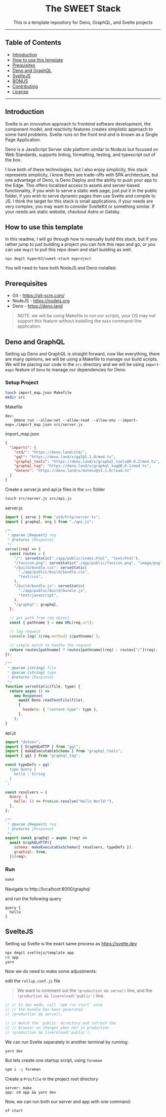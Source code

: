 <h1 align="center">The SWEET Stack</h1>
<p align="center">This is a template repository for Deno, GraphQL, and Svelte projects</p>

---

## Table of Contents

- [Introduction](#introduction)
- [How to use this template](#how-to-use-this-template)
- [Prequisites](#prerequisites)
- [Deno and GraphQL](#deno-and-graphql)
- [SvelteJS](#sveltejs)
- [BONUS](#bonus)
- [Contributing](#contributing)
- [License](#license)

---

## Introduction

Svelte is an innovative approach to frontend software development, the component
model, and reactivity features creates simplistic approach to some hard
problems. Svelte runs on the front end and is known as a Single Page
Application.

Deno is a JavaScript Server side platform similar to NodeJs but focused on Web
Standards, supports linting, formatting, testing, and typescript out of the box.

I love both of these technologies, but I also enjoy simplicity, this stack
represents simplicity, I know there are trade-offs with SPA architecture, but
one advantage of Deno, is Deno Deploy and the ability to push your app to the
Edge. This offers localized access to assets and server-based functionality, if
you wish to serve a static web page, just put it in the public folder, if you
wish to serve dynamic pages then use Svelte and compile to JS. I think the
target for this stack is small applications, if your needs are very complex, you
may want to consider SvelteKit or something similar. If your needs are static
website, checkout Astro or Gatsby.

## How to use this template

In this readme, I will go through how to manually build this stack, but if you
rather jump to just building a project you can fork this repo and go, or you can
use `degit` to pull this repo down and start building as well.

```
npx degit hyper63/sweet-stack myproject
```

You will need to have both NodeJS and Deno installed.

## Prerequisites

- Git - https://git-scm.com/
- NodeJS - https://nodejs.org
- Deno - https://deno.land

> NOTE: we will be using Makefile to run our scripts, your OS may not support
> this feature without installing the `make` command-line application.

## Deno and GraphQL

Setting up Deno and GraphQL is straight forward, now like everything, there are
many opinions, we will be using a Makefile to manage our build scripts. We will
be placing our code in the `src` directory and we will be using `import-maps`
feature of `Deno` to manage our dependencies for Deno.

### Setup Project

```sh
touch import_map.json Makefile
mkdir src
```

Makefile

```
dev:
	@deno run --allow-net --allow-read --allow-env --import-map=./import_map.json src/server.js
```

import_map.json

```json
{
  "imports": {
    "std/": "https://deno.land/std/",
    "gql": "https://deno.land/x/gql@1.1.0/mod.ts",
    "graphql_tools": "https://deno.land/x/graphql_tools@0.0.2/mod.ts",
    "graphql_tag": "https://deno.land/x/graphql_tag@0.0.1/mod.ts",
    "dotenv": "https://deno.land/x/dotenv@v3.1.0/load.ts"
  }
}
```

Create a server.js and api.js files in the `src` folder

```sh
touch src/server.js src/api.js
```

server.js

```js
import { serve } from "std/http/server.ts";
import { graphql, org } from "./api.js";

/**
 * @param {Request} reg
 * @returns {Response}
 */
serve((req) => {
  const routes = {
    "/": serveStatic("./app/public/index.html", "text/html"),
    "/favicon.png": serveStatic("./app/public/favicon.png", "image/png"),
    "/build/bundle.css": serveStatic(
      "./app/public/build/bundle.css",
      "text/css",
    ),
    "/build/bundle.js": serveStatic(
      "./app/public/build/bundle.js",
      "text/javascript",
    ),
    "/graphql": graphql,
  };

  // get path from req object
  const { pathname } = new URL(req.url);

  // log request
  console.log(`${req.method} ${pathname}`);

  // simple match to handle the request
  return routes[pathname] ? routes[pathname](req) : routes["/"](req);
});

/**
 * @param {string} file
 * @param {string} type
 * @returns {Response}
 */
function serveStatic(file, type) {
  return async () =>
    new Response(
      await Deno.readTextFile(file),
      {
        headers: { "content-type": type },
      },
    );
}
```

api.js

```js
import "dotenv";
import { GraphQLHTTP } from "gql";
import { makeExecutableSchema } from "graphql_tools";
import { gql } from "graphql_tag";

const typeDefs = gql`
  type Query {
    hello : String
  }
`;

const resolvers = {
  Query: {
    hello: () => Promise.resolve("Hello World!"),
  },
};

/**
 * @param {Request} req
 * @returns {Response}
 */
export const graphql = async (req) =>
  await GraphQLHTTP({
    schema: makeExecutableSchema({ resolvers, typeDefs }),
    graphiql: true,
  })(req);
```

### Run

```sh
make
```

Navigate to http://localhost:8000/graphql

and run the following query

```
query {
  hello
}
```

## SvelteJS

Setting up Svelte is the exact same process as https://svelte.dev

```sh
npx degit sveltejs/template app
cd app
yarn
```

Now we do need to make some adjustments:

edit the `rollup.conf.js` file

> We want to comment out the `!production && serve()` line, and the
> `!production && livereload('public')` line.

```js
// // In dev mode, call `npm run start` once
// // the bundle has been generated
// !production && serve(),

// // Watch the `public` directory and refresh the
// // browser on changes when not in production
// !production && livereload('public'),
```

We can run Svelte separately in another terminal by running:

```
yarn dev
```

But lets create one startup script, using `foreman`

```sh
npm i -g foreman
```

Create a `Procfile` in the project root directory

```
server: make
app: cd app && yarn dev
```

Now, we can run both our server and app with one command:

```sh
nf start
```

